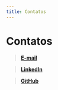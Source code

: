```yaml
---
title: Contatos
---
```


# Contatos

> **[E-mail ](mailto:pcnn.lucas@gmail.com)**

> **[LinkedIn](https://www.linkedin.com/in/lucas-picinini/)**

> **[GitHub](https://github.com/lucaspicinini)**